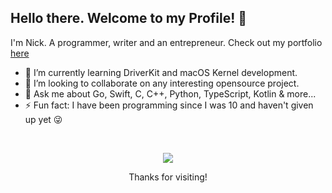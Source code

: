 ## Hello there. Welcome to my Profile! 👋 

I'm Nick. A programmer, writer and an entrepreneur. Check out my portfolio [here](https://portfolio.nicksuniversum.com)

- 🌱  I’m currently learning DriverKit and macOS Kernel development.
- 👯  I’m looking to collaborate on any interesting opensource project.
- 💬  Ask me about Go, Swift, C, C++, Python, TypeScript, Kotlin & more...
- ⚡  Fun fact: I have been programming since I was 10 and haven't given up yet 😜

<br />
<p align="center">
  <img src = "https://github-readme-stats.vercel.app/api?username=black-dragon74&show_icons=true&theme=gotham&line_height=27">
  <p align="center">Thanks for visiting!</p>
</p>
